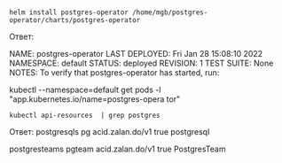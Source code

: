 # 

 
 ```
 helm install postgres-operator /home/mgb/postgres-operator/charts/postgres-operator
 ```
 Ответ:
 
NAME: postgres-operator
LAST DEPLOYED: Fri Jan 28 15:08:10 2022
NAMESPACE: default
STATUS: deployed
REVISION: 1
TEST SUITE: None
NOTES:
To verify that postgres-operator has started, run:

  kubectl --namespace=default get pods -l "app.kubernetes.io/name=postgres-opera                                                                                                                     tor"
```
kubectl api-resources  | grep postgres
```

Ответ:
postgresqls  pg   acid.zalan.do/v1  true         postgresql

postgresteams pgteam acid.zalan.do/v1    true   PostgresTeam
